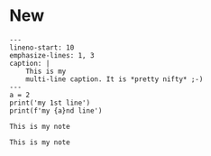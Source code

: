 

# New 


```{code-block} ipython3
---
lineno-start: 10
emphasize-lines: 1, 3
caption: |
    This is my
    multi-line caption. It is *pretty nifty* ;-)
---
a = 2
print('my 1st line')
print(f'my {a}nd line')
```



```{admonition} This is my admonition
This is my note
```

```{note} This is my note
This is my note
```


